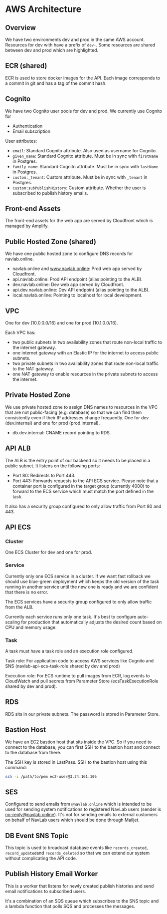 # AWS Architecture

## Overview

We have two environments dev and prod in the same AWS account. Resources for dev with have a prefix of `dev-`. Some resources are shared between dev and prod which are highlighted.

## ECR \(shared\)

ECR is used to store docker images for the API. Each image corresponds to a commit in git and has a tag of the commit hash.

## Cognito

We have two Cognito user pools for dev and prod. We currently use Cognito for

* Authentication
* Email subscription

User attributes:

* `email`: Standard Cognito attribute. Also used as username for Cognito.
* `given_name`: Standard Cognito attribute. Must be in sync with `firstName` in Postgres.
* `family_name`: Standard Cognito attribute. Must be in sync with `lastName` in Postgres.
* `custom:_tenant`: Custom attribute. Must be in sync with `_tenant` in Postgres.
* `custom:subPublishHistory`: Custom attribute. Whether the user is subscribed to publish history emails.

## Front-end Assets

The front-end assets for the web app are served by Cloudfront which is managed by Amplify.

## Public Hosted Zone \(shared\)

We have one public hosted zone to configure DNS records for navlab.online.

* navlab.online and www.navlab.online: Prod web app served by Cloudfront.
* api.navlab.online: Prod API endpoint \(alias pointing to the ALB\).
* dev.navlab.online: Dev web app served by Cloudfront.
* api.dev.navlab.online: Dev API endpoint \(alias pointing to the ALB\).
* local.navlab.online: Pointing to localhost for local development.

## VPC

One for dev \(10.0.0.0/16\) and one for prod \(10.1.0.0/16\).

Each VPC has:

* two public subnets in two availability zones that route non-local traffic to the internet gateway.
* one internet gateway with an Elastic IP for the internet to access public subnets.
* two private subnets in two availability zones that route non-local traffic to the NAT gateway.
* one NAT gateway to enable resources in the private subnets to access the internet.

## Private Hosted Zone

We use private hosted zone to assign DNS names to resources in the VPC that are not public-facing \(e.g. database\) so that we can find them consistently even if their IP addresses change frequently. One for dev \(dev.internal\) and one for prod \(prod.internal\).

* db.dev.internal: CNAME record pointing to RDS.

## API ALB

The ALB is the entry point of our backend so it needs to be placed in a public subnet. It listens on the following ports:

* Port 80: Redirects to Port 443.
* Port 443: Forwards requests to the API ECS service. Please note that a container port is configured in the target group \(currently 4000\) to forward to the ECS service which must match the port defined in the task.

It also has a security group configured to only allow traffic from Port 80 and 443.

## API ECS

### Cluster

One ECS Cluster for dev and one for prod.

### Service

Currently only one ECS service in a cluster. If we want fast rollback we should use blue-green deployment which keeps the old version of the task running in another service until the new one is ready and we are confident that there is no error.

The ECS services have a security group configured to only allow traffic from the ALB.

Currently each service runs only one task. It's best to configure auto-scaling for production that automatically adjusts the desired count based on CPU and memory usage.

### Task

A task must have a task role and an execution role configured.

Task role: For application code to access AWS services like Cognito and SNS \(navlab-api-ecs-task-role shared by dev and prod\)

Execution role: For ECS runtime to pull images from ECR, log events to CloudWatch and pull secrets from Parameter Store \(ecsTaskExecutionRole shared by dev and prod\).

## RDS

RDS sits in our private subnets. The password is stored in Parameter Store.

## Bastion Host

We have an EC2 bastion host that sits inside the VPC. So if you need to connect to the database, you can first SSH to the bastion host and connect to the database from there.

The SSH key is stored in LastPass. SSH to the bastion host using this command:

```bash
ssh -i /path/to/pem ec2-user@3.24.161.105
```

## SES

Configured to send emails from `@navlab.online` which is intended to be used for sending system notifications to registered NavLab users \(sender is no-reply@navlab.online\). It's not for sending emails to external customers on behalf of NavLab users which should be done through Mailjet.

## DB Event SNS Topic

This topic is used to broadcast database events like `records_created`, `record_updated`and `records_deleted` so that we can extend our system without complicating the API code.

## Publish History Email Worker

This is a worker that listens for newly created publish histories and send email notifications to subscribed users.

It's a combination of an SQS queue which subscribes to the SNS topic and a lambda function that polls SQS and processes the messages.

